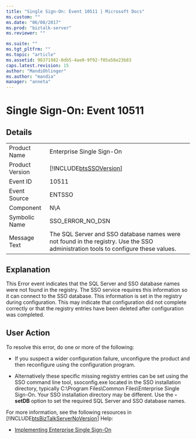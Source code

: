 ```yaml
---
title: "Single Sign-On: Event 10511 | Microsoft Docs"
ms.custom: ""
ms.date: "06/08/2017"
ms.prod: "biztalk-server"
ms.reviewer: ""

ms.suite: ""
ms.tgt_pltfrm: ""
ms.topic: "article"
ms.assetid: 98371982-0db5-4ae0-9f92-f05a58e23b83
caps.latest.revision: 15
author: "MandiOhlinger"
ms.author: "mandia"
manager: "anneta"
---
```

# Single Sign-On: Event 10511
## Details  
  
|||  
|-|-|  
|Product Name|Enterprise Single Sign-On|  
|Product Version|[!INCLUDE[btsSSOVersion](../includes/btsssoversion-md.md)]|  
|Event ID|10511|  
|Event Source|ENTSSO|  
|Component|N\A|  
|Symbolic Name|SSO_ERROR_NO_DSN|  
|Message Text|The SQL Server and SSO database names were not found in the registry. Use the SSO administration tools to configure these values.|  
  
## Explanation  
 This Error event indicates that the SQL Server and SSO database names were not found in the registry. The SSO service requires this information so it can connect to the SSO database. This information is set in the registry during configuration. This may indicate that configuration did not complete correctly or that the registry entries have been deleted after configuration was completed.  
  
## User Action  
 To resolve this error, do one or more of the following:  
  
-   If you suspect a wider configuration failure, unconfigure the product and then reconfigure using the configuration program.  
  
-   Alternatively these specific missing registry entries can be set using the SSO command line tool, ssoconfig.exe located in the SSO installation directory, typically C:\Program Files\Common Files\Enterprise Single Sign-On. Your SSO installation directory may be different. Use the **-setDB** option to set the required SQL Server and SSO database names.  
  
 For more information, see the following resources in [!INCLUDE[btsBizTalkServerNoVersion](../includes/btsbiztalkservernoversion-md.md)] Help:  
  
-   [Implementing Enterprise Single Sign-On](../core/implementing-enterprise-single-sign-on.md)